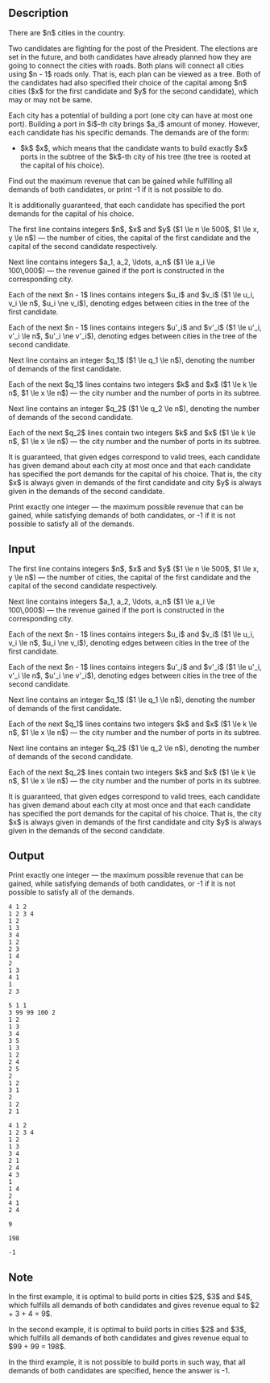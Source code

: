 ## Description

<div><p>There are $n$ cities in the country. </p><p>Two candidates are fighting for the post of the President. The elections are set in the future, and both candidates have already planned how they are going to connect the cities with roads. Both plans will connect all cities using $n - 1$ roads only. That is, each plan can be viewed as a tree. Both of the candidates had also specified their choice of the capital among $n$ cities ($x$ for the first candidate and $y$ for the second candidate), which may or may not be same.</p><p>Each city has a potential of building a port (one city can have at most one port). Building a port in $i$-th city brings $a_i$ amount of money. However, each candidate has his specific demands. The demands are of the form: </p><ul> <li> $k$ $x$, which means that the candidate wants to build exactly $x$ ports in the subtree of the $k$-th city of his tree (the tree is rooted at the capital of his choice). </li></ul><p>Find out the maximum revenue that can be gained while fulfilling all demands of both candidates, or print <span class="tex-font-style-tt">-1</span> if it is not possible to do.</p><p>It is additionally guaranteed, that each candidate has specified the port demands for the capital of his choice.</p></div><div class="input-specification"><p>The first line contains integers $n$, $x$ and $y$ ($1 \le n \le 500$, $1 \le x, y \le n$)&nbsp;— the number of cities, the capital of the first candidate and the capital of the second candidate respectively.</p><p>Next line contains integers $a_1, a_2, \ldots, a_n$ ($1 \le a_i \le 100\,000$)&nbsp;— the revenue gained if the port is constructed in the corresponding city.</p><p>Each of the next $n - 1$ lines contains integers $u_i$ and $v_i$ ($1 \le u_i, v_i \le n$, $u_i \ne v_i$), denoting edges between cities in the tree of the first candidate.</p><p>Each of the next $n - 1$ lines contains integers $u'_i$ and $v'_i$ ($1 \le u'_i, v'_i \le n$, $u'_i \ne v'_i$), denoting edges between cities in the tree of the second candidate.</p><p>Next line contains an integer $q_1$ ($1 \le q_1 \le n$), denoting the number of demands of the first candidate.</p><p>Each of the next $q_1$ lines contains two integers $k$ and $x$ ($1 \le k \le n$, $1 \le x \le n$)&nbsp;— the city number and the number of ports in its subtree.</p><p>Next line contains an integer $q_2$ ($1 \le q_2 \le n$), denoting the number of demands of the second candidate.</p><p>Each of the next $q_2$ lines contain two integers $k$ and $x$ ($1 \le k \le n$, $1 \le x \le n$)&nbsp;— the city number and the number of ports in its subtree.</p><p>It is guaranteed, that given edges correspond to valid trees, each candidate has given demand about each city at most once and that each candidate has specified the port demands for the capital of his choice. That is, the city $x$ is always given in demands of the first candidate and city $y$ is always given in the demands of the second candidate.</p></div><div class="output-specification"><p>Print exactly one integer&nbsp;— the maximum possible revenue that can be gained, while satisfying demands of both candidates, or <span class="tex-font-style-tt">-1</span> if it is not possible to satisfy all of the demands.</p></div>

## Input

<p>The first line contains integers $n$, $x$ and $y$ ($1 \le n \le 500$, $1 \le x, y \le n$)&nbsp;— the number of cities, the capital of the first candidate and the capital of the second candidate respectively.</p><p>Next line contains integers $a_1, a_2, \ldots, a_n$ ($1 \le a_i \le 100\,000$)&nbsp;— the revenue gained if the port is constructed in the corresponding city.</p><p>Each of the next $n - 1$ lines contains integers $u_i$ and $v_i$ ($1 \le u_i, v_i \le n$, $u_i \ne v_i$), denoting edges between cities in the tree of the first candidate.</p><p>Each of the next $n - 1$ lines contains integers $u'_i$ and $v'_i$ ($1 \le u'_i, v'_i \le n$, $u'_i \ne v'_i$), denoting edges between cities in the tree of the second candidate.</p><p>Next line contains an integer $q_1$ ($1 \le q_1 \le n$), denoting the number of demands of the first candidate.</p><p>Each of the next $q_1$ lines contains two integers $k$ and $x$ ($1 \le k \le n$, $1 \le x \le n$)&nbsp;— the city number and the number of ports in its subtree.</p><p>Next line contains an integer $q_2$ ($1 \le q_2 \le n$), denoting the number of demands of the second candidate.</p><p>Each of the next $q_2$ lines contain two integers $k$ and $x$ ($1 \le k \le n$, $1 \le x \le n$)&nbsp;— the city number and the number of ports in its subtree.</p><p>It is guaranteed, that given edges correspond to valid trees, each candidate has given demand about each city at most once and that each candidate has specified the port demands for the capital of his choice. That is, the city $x$ is always given in demands of the first candidate and city $y$ is always given in the demands of the second candidate.</p>

## Output

<p>Print exactly one integer&nbsp;— the maximum possible revenue that can be gained, while satisfying demands of both candidates, or <span class="tex-font-style-tt">-1</span> if it is not possible to satisfy all of the demands.</p>





```input1
4 1 2
1 2 3 4
1 2
1 3
3 4
1 2
2 3
1 4
2
1 3
4 1
1
2 3

```




```input2
5 1 1
3 99 99 100 2
1 2
1 3
3 4
3 5
1 3
1 2
2 4
2 5
2
1 2
3 1
2
1 2
2 1

```




```input3
4 1 2
1 2 3 4
1 2
1 3
3 4
2 1
2 4
4 3
1
1 4
2
4 1
2 4

```




```output1
9
```




```output2
198
```




```output3
-1
```



## Note

<p>In the first example, it is optimal to build ports in cities $2$, $3$ and $4$, which fulfills all demands of both candidates and gives revenue equal to $2 + 3 + 4 = 9$.</p><p>In the second example, it is optimal to build ports in cities $2$ and $3$, which fulfills all demands of both candidates and gives revenue equal to $99 + 99 = 198$. </p><p>In the third example, it is not possible to build ports in such way, that all demands of both candidates are specified, hence the answer is <span class="tex-font-style-tt">-1</span>.</p>
